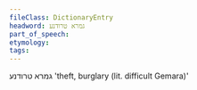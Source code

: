 ```yaml
---
fileClass: DictionaryEntry
headword: גמרא טרודנע
part_of_speech: 
etymology: 
tags: 
---
```

גמרא טרודנע
'theft, burglary (lit. difficult Gemara)'